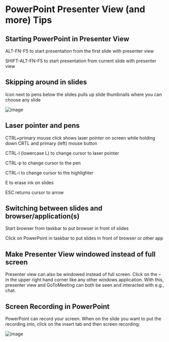 # PowerPoint Presenter View (and more) Tips
## Starting PowerPoint in Presenter View
ALT-FN-F5 to start presentation from the first slide with presenter view

SHIFT-ALT-FN-F5 to start presentation from current slide with presenter view

## Skipping around in slides
Icon next to pens below the slides pulls up slide thumbnails where you can choose any slide

![image](https://user-images.githubusercontent.com/19158771/158655915-6ba1ce88-a6f8-4c3f-9d8d-d4666e901176.png)

## Laser pointer and pens
CTRL+primary mouse click shows laser pointer on screen while holding down CRTL and primary (left) mouse button

CTRL-l (lowercase L) to change cursor to laser pointer

CTRL-p to change cursor to the pen

CTRL-i to change cursor to the highlighter

E to erase ink on slides

ESC returns cursor to arrow

## Switching between slides and browser/application(s)
Start browser from taskbar to put browser in front of slides

Click on PowerPoint in taskbar to put slides in front of browser or other app

## Make Presenter View windowed instead of full screen
Presenter view can also be windowed instead of full screen. Click on the – in the upper right hand corner like any other windows application.
With this, presenter view and GoToMeeting can both be seen and interacted with e.g., chat.

## Screen Recording in PowerPoint
PowerPoint can record your screen. When on the slide you want to put the recording into, click on the insert tab and then screen recording:

![image](https://user-images.githubusercontent.com/19158771/158822003-59745799-88ce-4952-91b7-9e6eb5cc3d8d.png)

